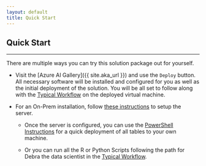 ```yaml
---
layout: default
title: Quick Start
---
```


## Quick Start
-----------------
 
 There are multiple ways you can try this solution package out for yourself.

* Visit the [Azure AI Gallery]({{ site.aka_url }}) and use the `Deploy` button.  All necessary software will be installed and configured for you as well as the initial deployment of the solution.  You will be all set to follow along with the [Typical Workflow](CIG_Workflow.html) on the deployed virtual machine.

* For an On-Prem installation, follow [these instructions](SetupSQL.html) to setup the server.    

    * Once the server is configured, you can use the [PowerShell Instructions](Powershell_Instructions.html) for a quick deployment of all tables to your own machine.

    * Or you can run all the R or Python Scripts following the path for Debra the data scientist in the [Typical Workflow](Typical_Workflow.html).  
